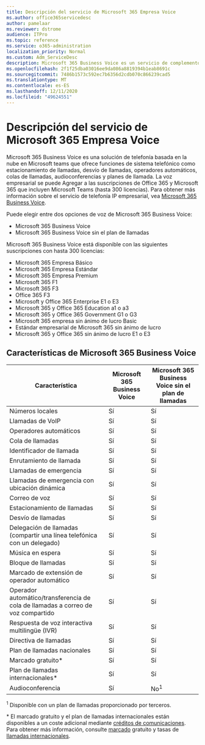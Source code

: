 ```yaml
---
title: Descripción del servicio de Microsoft 365 Empresa Voice
ms.author: office365servicedesc
author: pamelaar
ms.reviewer: dstrome
audience: ITPro
ms.topic: reference
ms.service: o365-administration
localization_priority: Normal
ms.custom: Adm_ServiceDesc
description: Microsoft 365 Business Voice es un servicio de complemento que le permite usar Microsoft Teams para llamadas telefónicas. Esto combina sistema telefónico, plan de llamadas nacionales, SMS y audioconferencia.
ms.openlocfilehash: 2f1f25dba03016ee9da086a8819394b1eab8691c
ms.sourcegitcommit: 7486b1573c592ec7b6356d2cdb070c866239cad5
ms.translationtype: MT
ms.contentlocale: es-ES
ms.lasthandoff: 12/11/2020
ms.locfileid: "49624551"
---
```

# <a name="microsoft-365-business-voice-service-description"></a>Descripción del servicio de Microsoft 365 Empresa Voice

Microsoft 365 Business Voice es una solución de telefonía basada en la nube en Microsoft teams que ofrece funciones de sistema telefónico como estacionamiento de llamadas, desvío de llamadas, operadores automáticos, colas de llamadas, audioconferencias y planes de llamada. La voz empresarial se puede Agregar a las suscripciones de Office 365 y Microsoft 365 que incluyen Microsoft Teams (hasta 300 licencias). Para obtener más información sobre el servicio de telefonía IP empresarial, vea [Microsoft 365 Business Voice](https://docs.microsoft.com/MicrosoftTeams/business-voice/whats-business-voice).

Puede elegir entre dos opciones de voz de Microsoft 365 Business Voice:

- Microsoft 365 Business Voice
- Microsoft 365 Business Voice sin el plan de llamadas

Microsoft 365 Business Voice está disponible con las siguientes suscripciones con hasta 300 licencias:

- Microsoft 365 Empresa Básico
- Microsoft 365 Empresa Estándar
- Microsoft 365 Empresa Premium
- Microsoft 365 F1
- Microsoft 365 F3
- Office 365 F3
- Microsoft y Office 365 Enterprise E1 o E3
- Microsoft 365 y Office 365 Education a1 o a3
- Microsoft 365 y Office 365 Government G1 o G3
- Microsoft 365 empresa sin ánimo de lucro Basic
- Estándar empresarial de Microsoft 365 sin ánimo de lucro
- Microsoft 365 y Office 365 sin ánimo de lucro E1 o E3

## <a name="microsoft-365-business-voice-features"></a>Características de Microsoft 365 Business Voice

| Característica | Microsoft 365 Business Voice | Microsoft 365 Business Voice sin el plan de llamadas |
|--------------------------------------------------------|----------------------------------|-------------------------------------------------------|
| Números locales                                          | Sí                              | Sí                                                   |
| Llamadas de VoIP                                           | Sí                              | Sí                                                   |
| Operadores automáticos                                        | Sí                              | Sí                                                   |
| Cola de llamadas                                             | Sí                              | Sí                                                   |
| Identificador de llamada                                              | Sí                              | Sí                                                   |
| Enrutamiento de llamada                                           | Sí                              | Sí                                                   |
| Llamadas de emergencia                                      | Sí                              | Sí                                                   |
| Llamadas de emergencia con ubicación dinámica                | Sí                              | Sí                                                   |
| Correo de voz                                             | Sí                              | Sí                                                   |
| Estacionamiento de llamadas                                              | Sí                              | Sí                                                   |
| Desvío de llamadas                                        | Sí                              | Sí                                                   |
| Delegación de llamadas (compartir una línea telefónica con un delegado)   | Sí                              | Sí                                                   |
| Música en espera                                          | Sí                              | Sí                                                   |
| Bloque de llamadas                                             | Sí                              | Sí                                                   |
| Marcado de extensión de operador automático                       | Sí                              | Sí                                                   |
| Operador automático/transferencia de cola de llamadas a correo de voz compartido | Sí                              | Sí                                                   |
| Respuesta de voz interactiva multilingüe (IVR)          | Sí                              | Sí                                                   |
| Directiva de llamadas                                         | Sí                              | Sí                                                   |
| Plan de llamadas nacionales                                  | Sí                              | Sí                                                    |
| Marcado gratuito\*                                    | Sí                              | Sí                                                    |
| Plan de llamadas internacionales\*                           | Sí                              | Sí                                                    |
| Audioconferencia                                     | Sí                              | No<sup>1</sup>                                                   |

<sup>1</sup> Disponible con un plan de llamadas proporcionado por terceros.

\* El marcado gratuito y el plan de llamadas internacionales están disponibles a un coste adicional mediante [créditos de comunicaciones](https://docs.microsoft.com/microsoftteams/what-are-communications-credits). Para obtener más información, consulte [marcado](https://docs.microsoft.com/microsoftteams/toll-free-dialing-limitations-and-restrictions) gratuito y tasas de [llamadas internacionales](https://www.microsoft.com/microsoft-365/microsoft-teams/voice-calling?rtc=1#ow-download-rates).
